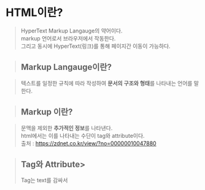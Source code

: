 # HTML이란?

> HyperText Markup Langauge의 약어이다.<br>
> markup 언어로서 브라우저에서 작동한다.<br>
> 그리고 동시에 HyperText(링크)를 통해 페이지간 이동이 가능하다.

> ## Markup Langauge이란?

> 텍스트를 일정한 규칙에 따라 작성하여 **문서의 구조와 형태**를
> 나타내는 언어를 말한다.

> ## Markup 이란?

> 문맥을 제외한 **추가적인 정보**를 나타낸다.<br>
> html에서는 이를 나타내는 수단이 tag와 attribute이다.<br>
> 출처 : https://zdnet.co.kr/view/?no=00000010047880

> ## Tag와 Attribute>
>
> Tag는 text를 감싸서
